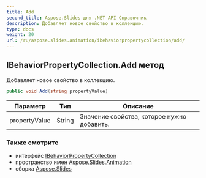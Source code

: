 ```yaml
---
title: Add
second_title: Aspose.Slides для .NET API Справочник
description: Добавляет новое свойство в коллекцию.
type: docs
weight: 20
url: /ru/aspose.slides.animation/ibehaviorpropertycollection/add/
---
```


## IBehaviorPropertyCollection.Add метод

Добавляет новое свойство в коллекцию.

```csharp
public void Add(string propertyValue)
```

| Параметр | Тип | Описание |
| --- | --- | --- |
| propertyValue | String | Значение свойства, которое нужно добавить. |

### Также смотрите

* интерфейс [IBehaviorPropertyCollection](../../ibehaviorpropertycollection)
* пространство имен [Aspose.Slides.Animation](../../ibehaviorpropertycollection)
* сборка [Aspose.Slides](../../../)

<!-- DO NOT EDIT: сгенерировано xmldocmd для Aspose.Slides.dll -->